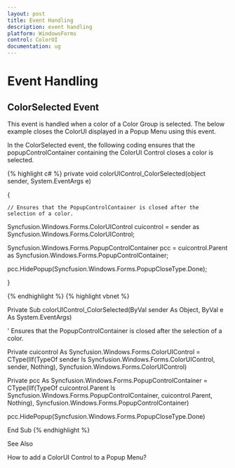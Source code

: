 ```yaml
---
layout: post
title: Event Handling
description: event handling
platform: WindowsForms
control: ColorUI
documentation: ug
---
```

# Event Handling

## ColorSelected Event

This event is handled when a color of a Color Group is selected. The below example closes the ColorUI displayed in a Popup Menu using this event.

In the ColorSelected event, the following coding ensures that the popupControlContainer containing the ColorUI Control closes a color is selected.




{% highlight c# %}
private void colorUIControl_ColorSelected(object sender, System.EventArgs e)

{

    // Ensures that the PopupControlContainer is closed after the selection of a color.

Syncfusion.Windows.Forms.ColorUIControl cuicontrol = sender as Syncfusion.Windows.Forms.ColorUIControl;

Syncfusion.Windows.Forms.PopupControlContainer pcc = cuicontrol.Parent as  Syncfusion.Windows.Forms.PopupControlContainer;

pcc.HidePopup(Syncfusion.Windows.Forms.PopupCloseType.Done);

}


{% endhighlight  %}
{% highlight vbnet %}




Private Sub colorUIControl_ColorSelected(ByVal sender As Object, ByVal e As System.EventArgs)



   ' Ensures that the PopupControlContainer is closed after the selection of a color.

Private cuicontrol As Syncfusion.Windows.Forms.ColorUIControl = CType(IIf(TypeOf sender Is Syncfusion.Windows.Forms.ColorUIControl, sender, Nothing), Syncfusion.Windows.Forms.ColorUIControl)

Private pcc As Syncfusion.Windows.Forms.PopupControlContainer = CType(IIf(TypeOf cuicontrol.Parent Is Syncfusion.Windows.Forms.PopupControlContainer, cuicontrol.Parent, Nothing), Syncfusion.Windows.Forms.PopupControlContainer)

pcc.HidePopup(Syncfusion.Windows.Forms.PopupCloseType.Done)

End Sub
{% endhighlight  %}

 See Also
 
 How to add a ColorUI Control to a Popup Menu?
